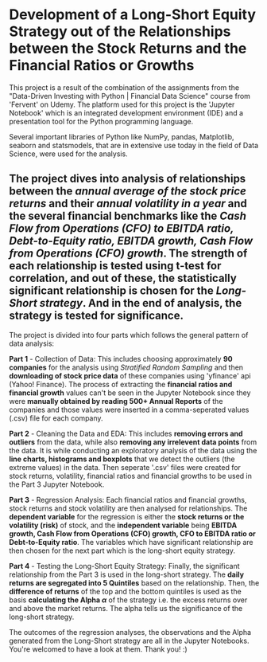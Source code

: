 # Development of a Long-Short Equity Strategy out of the Relationships between the Stock Returns and the Financial Ratios or Growths
This project is a result of the combination of the assignments from the "Data-Driven Investing with Python | Financial Data Science" course from 'Fervent' on Udemy. The platform used for this project is the 'Jupyter Notebook' which is an integrated development environment (IDE) and a presentation tool for the Python programming language.

Several important libraries of Python like NumPy, pandas, Matplotlib, seaborn and statsmodels, that are in extensive use today in the field of Data Science, were used for the analysis.

The project dives into analysis of relationships between the *annual average of the stock price returns* and their *annual volatility in a year* and the several financial benchmarks like the *Cash Flow from Operations (CFO) to EBITDA ratio, Debt-to-Equity ratio, EBITDA growth, Cash Flow from Operations (CFO) growth*. The strength of each relationship is tested using t-test for correlation, and out of these, the statistically significant relationship is chosen for the *Long-Short strategy*. And in the end of analysis, the strategy is tested for significance.
-----
The project is divided into four parts which follows the general pattern of data analysis:

**Part 1** - Collection of Data:
This includes choosing approximately **90 companies** for the analysis using *Stratified Random Sampling* and then **downloading of stock price data** of these companies using 'yfinance' api (Yahoo! Finance). The process of extracting the **financial ratios and financial growth** values can't be seen in the Jupyter Notebook since they were **manually obtained by reading 500+ Annual Reports** of the companies and those values were inserted in a comma-seperated values (.csv) file for each company.

**Part 2** - Cleaning the Data and EDA:
This includes **removing errors and outliers** from the data, while also **removing any irrelevent data points** from the data. It is while conducting an exploratory analysis of the data using the **line charts, histograms and boxplots** that we detect the outliers (the extreme values) in the data. Then seperate '.csv' files were created for stock returns, volatility, financial ratios and financial growths to be used in the Part 3 Jupyter Notebook.

**Part 3** - Regression Analysis:
Each financial ratios and financial growths, stock returns and stock volatility are then analysed for relationships. The **dependent variable** for the regression is either the **stock returns or the volatility (risk)** of stock, and the **independent variable** being **EBITDA growth, Cash Flow from Operations (CFO) growth, CFO to EBITDA ratio or Debt-to-Equity ratio**.
The variables which have significant relationship are then chosen for the next part which is the long-short equity strategy.

**Part 4** - Testing the Long-Short Equity Strategy:
Finally, the significant relationship from the Part 3 is used in the long-short strategy. The **daily returns are segregated into 5 Quintiles** based on the relationship. Then, the **difference of returns** of the top and the bottom quintiles is used as the basis **calculating the Alpha $\alpha$** of the strategy i.e. the excess returns over and above the market returns. The alpha tells us the significance of the long-short strategy.

The outcomes of the regression analyses, the observations and the Alpha generated from the Long-Short strategy are all in the Jupyter Notebooks. You're welcomed to have a look at them. Thank you! :)
